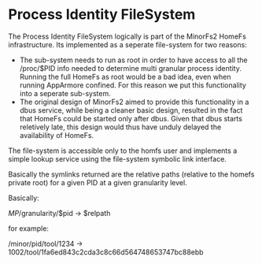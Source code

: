 Process Identity FileSystem
===========================

The Process Identity FileSystem logically is part of the MinorFs2 
HomeFs infrastructure. Its implemented as a seperate file-system for 
two reasons:

* The sub-system needs to run as root in order to have access to all
  the /proc/$PID info needed to determine multi granular process
  identity. Running the full HomeFs as root would be a bad idea, even
  when running AppArmore confined. For this reason we put this 
  functionality into a seperate sub-system.
* The original design of MinorFs2 aimed to provide this functionality 
  in a dbus service, while being a cleaner basic design, resulted
  in the fact that HomeFs could be started only after dbus. Given that
  dbus starts reletively late, this design would thus have unduly 
  delayed the availability of HomeFs.

The file-system is accessible only to the homfs user and implements a
simple lookup service using the file-system symbolic link interface.

Basically the symlinks returned are the relative paths (relative to 
the homefs private root) for a given PID at a given granularity level.

Basically:

$MP/$granularity/$pid -> $relpath

for example:

/minor/pid/tool/1234 -> 1002/tool/1fa6ed843c2cda3c8c66d564748653747bc88ebb
